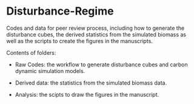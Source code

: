 # Disturbance-Regime
Codes and data for peer review process, including how to generate the disturbance cubes, the derived statistics from the simulated biomass as well as the scripts to create the figures in the manuscripts.

Contents of folders:

- Raw Codes: the workflow to generate disturbance cubes and carbon dynamic simulation models.

- Derived data: the statistics from the simulated biomass data.

- Analysis: the scipts to draw the figures in the manuscript.
